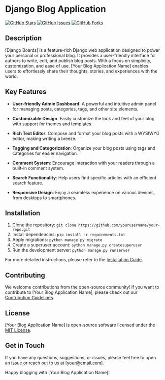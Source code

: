 # Django Blog Application

[![GitHub Stars](https://img.shields.io/github/stars/yourusername/your-repo.svg)](https://github.com/belhaddadmohamed/your-repo/stargazers)
[![GitHub Issues](https://img.shields.io/github/issues/yourusername/your-repo.svg)](https://github.com/belhaddadmohamed/your-repo/issues)
[![GitHub Forks](https://img.shields.io/github/forks/yourusername/your-repo.svg)](https://github.com/belhaddadmohamed/your-repo/network)

## Description

[Django Boards] is a feature-rich Django web application designed to power your personal or professional blog. It provides a user-friendly interface for authors to write, edit, and publish blog posts. With a focus on simplicity, customization, and ease of use, [Your Blog Application Name] enables users to effortlessly share their thoughts, stories, and experiences with the world.

## Key Features

- **User-friendly Admin Dashboard**: A powerful and intuitive admin panel for managing posts, categories, tags, and other site elements.

- **Customizable Design**: Easily customize the look and feel of your blog with support for themes and templates.

- **Rich Text Editor**: Compose and format your blog posts with a WYSIWYG editor, making writing a breeze.

- **Tagging and Categorization**: Organize your blog posts using tags and categories for easier navigation.

- **Comment System**: Encourage interaction with your readers through a built-in comment system.

- **Search Functionality**: Help users find specific articles with an efficient search feature.

- **Responsive Design**: Enjoy a seamless experience on various devices, from desktops to smartphones.

## Installation

1. Clone the repository: `git clone https://github.com/yourusername/your-repo.git`
2. Install dependencies: `pip install -r requirements.txt`
3. Apply migrations: `python manage.py migrate`
4. Create a superuser account: `python manage.py createsuperuser`
5. Run the development server: `python manage.py runserver`

For more detailed instructions, please refer to the [Installation Guide](link_to_your_installation_guide).

## Contributing

We welcome contributions from the open-source community! If you want to contribute to [Your Blog Application Name], please check out our [Contribution Guidelines](link_to_contribution_guidelines).

## License

[Your Blog Application Name] is open-source software licensed under the [MIT License](link_to_license).

## Get in Touch

If you have any questions, suggestions, or issues, please feel free to open an [issue](link_to_issues) or reach out to us at [your@email.com].

Happy blogging with [Your Blog Application Name]!

